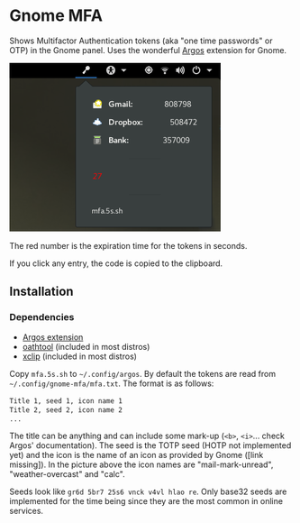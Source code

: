 # Gnome MFA

Shows Multifactor Authentication tokens (aka "one time passwords" or OTP) in the Gnome panel.
Uses the wonderful [Argos](https://github.com/p-e-w/argos/) extension
for Gnome.

![mfa](mfa.png)

The red number is the expiration time for the tokens in seconds.

If you click any entry, the code is copied to the clipboard.

## Installation

### Dependencies
* [Argos extension](https://github.com/p-e-w/argos/)
* [oathtool](http://www.nongnu.org/oath-toolkit/) (included in most distros)
* [xclip](https://github.com/astrand/xclip) (included in most distros)

Copy ```mfa.5s.sh``` to ```~/.config/argos```. 
By default the tokens are read from ```~/.config/gnome-mfa/mfa.txt```.
The format is as follows:

```
Title 1, seed 1, icon name 1
Title 2, seed 2, icon name 2
...
```

The title can be anything and can include some mark-up (```<b>```, ```<i>```... check
Argos' documentation). The seed is the TOTP seed (HOTP not implemented yet) and the icon
is the name of an icon as provided by Gnome ([link missing]). In the picture
above the icon names are "mail-mark-unread", "weather-overcast" and "calc".

Seeds look like ```gr6d 5br7 25s6 vnck v4vl hlao re```. Only base32 seeds are implemented
for the time being since they are the most common in online services.


